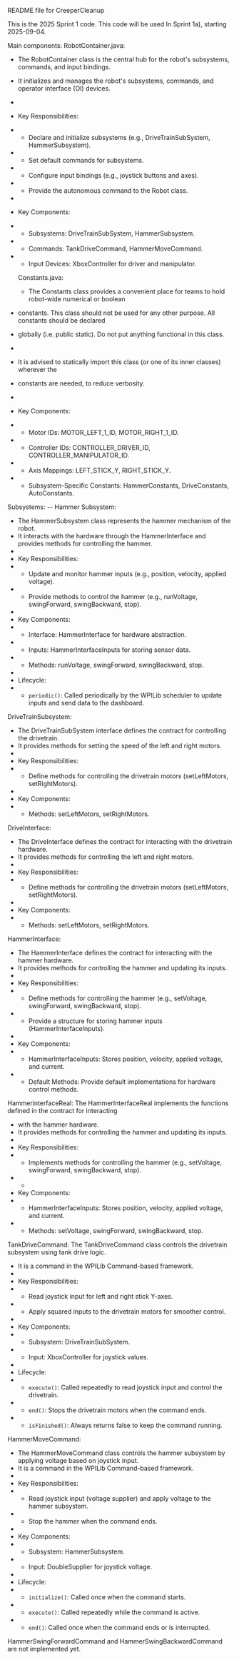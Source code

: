 README file for CreeperCleanup

This is the 2025 Sprint 1 code. This code will be used In Sprint 1a), starting 2025-09-04.

Main components:
RobotContainer.java:

- The RobotContainer class is the central hub for the robot's subsystems, commands, and input bindings.
- It initializes and manages the robot's subsystems, commands, and operator interface (OI) devices.
-
- Key Responsibilities:
- - Declare and initialize subsystems (e.g., DriveTrainSubSystem, HammerSubsystem).
- - Set default commands for subsystems.
- - Configure input bindings (e.g., joystick buttons and axes).
- - Provide the autonomous command to the Robot class.
-
- Key Components:
- - Subsystems: DriveTrainSubSystem, HammerSubsystem.
- - Commands: TankDriveCommand, HammerMoveCommand.
- - Input Devices: XboxController for driver and manipulator.

  Constants.java:

  - The Constants class provides a convenient place for teams to hold robot-wide numerical or boolean

- constants. This class should not be used for any other purpose. All constants should be declared
- globally (i.e. public static). Do not put anything functional in this class.
-
- <p>It is advised to statically import this class (or one of its inner classes) wherever the
- constants are needed, to reduce verbosity.
-
- Key Components:
- - Motor IDs: MOTOR_LEFT_1_ID, MOTOR_RIGHT_1_ID.
- - Controller IDs: CONTROLLER_DRIVER_ID, CONTROLLER_MANIPULATOR_ID.
- - Axis Mappings: LEFT_STICK_Y, RIGHT_STICK_Y.
- - Subsystem-Specific Constants: HammerConstants, DriveConstants, AutoConstants.

Subsystems:
-- Hammer Subsystem:

- The HammerSubsystem class represents the hammer mechanism of the robot.
- It interacts with the hardware through the HammerInterface and provides methods for controlling the hammer.
-
- Key Responsibilities:
- - Update and monitor hammer inputs (e.g., position, velocity, applied voltage).
- - Provide methods to control the hammer (e.g., runVoltage, swingForward, swingBackward, stop).
-
- Key Components:
- - Interface: HammerInterface for hardware abstraction.
- - Inputs: HammerInterfaceInputs for storing sensor data.
- - Methods: runVoltage, swingForward, swingBackward, stop.
-
- Lifecycle:
- - `periodic()`: Called periodically by the WPILib scheduler to update inputs and send data to the dashboard.

DriveTrainSubsystem:

- The DriveTrainSubSystem interface defines the contract for controlling the drivetrain.
- It provides methods for setting the speed of the left and right motors.
-
- Key Responsibilities:
- - Define methods for controlling the drivetrain motors (setLeftMotors, setRightMotors).
-
- Key Components:
- - Methods: setLeftMotors, setRightMotors.

DriveInterface:

- The DriveInterface defines the contract for interacting with the drivetrain hardware.
- It provides methods for controlling the left and right motors.
-
- Key Responsibilities:
- - Define methods for controlling the drivetrain motors (setLeftMotors, setRightMotors).
-
- Key Components:
- - Methods: setLeftMotors, setRightMotors.

HammerInterface:

- The HammerInterface defines the contract for interacting with the hammer hardware.
- It provides methods for controlling the hammer and updating its inputs.
-
- Key Responsibilities:
- - Define methods for controlling the hammer (e.g., setVoltage, swingForward, swingBackward, stop).
- - Provide a structure for storing hammer inputs (HammerInterfaceInputs).
-
- Key Components:
- - HammerInterfaceInputs: Stores position, velocity, applied voltage, and current.
- - Default Methods: Provide default implementations for hardware control methods.

HammerinterfaceReal:
The HammerInterfaceReal implements the functions defined in the contract for interacting

- with the hammer hardware.
- It provides methods for controlling the hammer and updating its inputs.
-
- Key Responsibilities:
- - Implements methods for controlling the hammer (e.g., setVoltage, swingForward, swingBackward, stop).
- -
- Key Components:
- - HammerInterfaceInputs: Stores position, velocity, applied voltage, and current.
- - Methods: setVoltage, swingForward, swingBackward, stop.

TankDriveCommand:
The TankDriveCommand class controls the drivetrain subsystem using tank drive logic.

- It is a command in the WPILib Command-based framework.
-
- Key Responsibilities:
- - Read joystick input for left and right stick Y-axes.
- - Apply squared inputs to the drivetrain motors for smoother control.
-
- Key Components:
- - Subsystem: DriveTrainSubSystem.
- - Input: XboxController for joystick values.
-
- Lifecycle:
- - `execute()`: Called repeatedly to read joystick input and control the drivetrain.
- - `end()`: Stops the drivetrain motors when the command ends.
- - `isFinished()`: Always returns false to keep the command running.

HammerMoveCommand:

- The HammerMoveCommand class controls the hammer subsystem by applying voltage based on joystick input.
- It is a command in the WPILib Command-based framework.
-
- Key Responsibilities:
- - Read joystick input (voltage supplier) and apply voltage to the hammer subsystem.
- - Stop the hammer when the command ends.
-
- Key Components:
- - Subsystem: HammerSubsystem.
- - Input: DoubleSupplier for joystick voltage.
-
- Lifecycle:
- - `initialize()`: Called once when the command starts.
- - `execute()`: Called repeatedly while the command is active.
- - `end()`: Called once when the command ends or is interrupted.

HammerSwingForwardCommand and HammerSwingBackwardCommand are not implemented yet.
